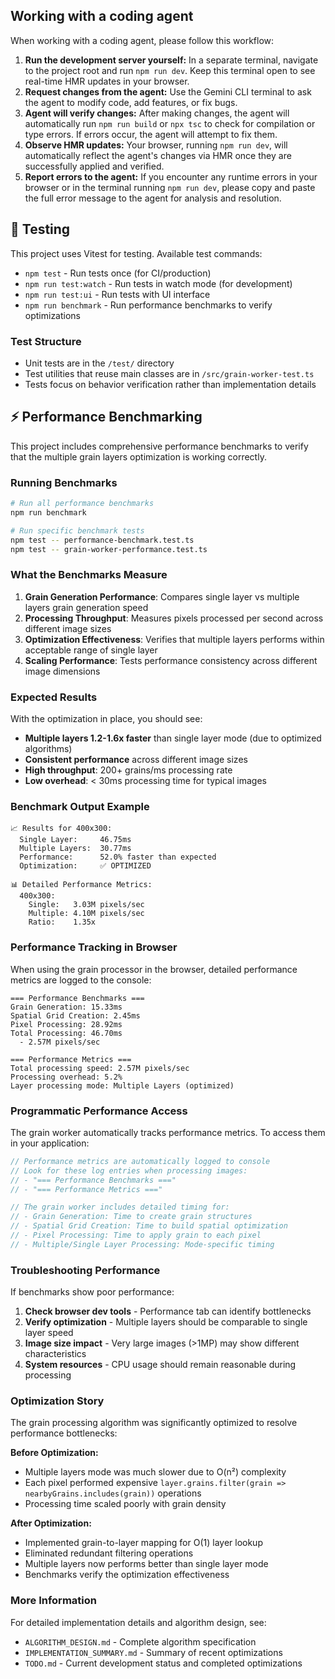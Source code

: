 ## Working with a coding agent

When working with a coding agent, please follow this workflow:

1.  **Run the development server yourself:** In a separate terminal, navigate to the project root and run `npm run dev`. Keep this terminal open to see real-time HMR updates in your browser.
2.  **Request changes from the agent:** Use the Gemini CLI terminal to ask the agent to modify code, add features, or fix bugs.
3.  **Agent will verify changes:** After making changes, the agent will automatically run `npm run build` or `npx tsc` to check for compilation or type errors. If errors occur, the agent will attempt to fix them.
4.  **Observe HMR updates:** Your browser, running `npm run dev`, will automatically reflect the agent's changes via HMR once they are successfully applied and verified.
5.  **Report errors to the agent:** If you encounter any runtime errors in your browser or in the terminal running `npm run dev`, please copy and paste the full error message to the agent for analysis and resolution.

## 🧪 Testing

This project uses Vitest for testing. Available test commands:

- `npm test` - Run tests once (for CI/production)
- `npm run test:watch` - Run tests in watch mode (for development)
- `npm run test:ui` - Run tests with UI interface
- `npm run benchmark` - Run performance benchmarks to verify optimizations

### Test Structure
- Unit tests are in the `/test/` directory
- Test utilities that reuse main classes are in `/src/grain-worker-test.ts`
- Tests focus on behavior verification rather than implementation details

## ⚡ Performance Benchmarking

This project includes comprehensive performance benchmarks to verify that the multiple grain layers optimization is working correctly.

### Running Benchmarks

```bash
# Run all performance benchmarks
npm run benchmark

# Run specific benchmark tests
npm test -- performance-benchmark.test.ts
npm test -- grain-worker-performance.test.ts
```

### What the Benchmarks Measure

1. **Grain Generation Performance**: Compares single layer vs multiple layers grain generation speed
2. **Processing Throughput**: Measures pixels processed per second across different image sizes
3. **Optimization Effectiveness**: Verifies that multiple layers performs within acceptable range of single layer
4. **Scaling Performance**: Tests performance consistency across different image dimensions

### Expected Results

With the optimization in place, you should see:

- **Multiple layers 1.2-1.6x faster** than single layer mode (due to optimized algorithms)
- **Consistent performance** across different image sizes
- **High throughput**: 200+ grains/ms processing rate
- **Low overhead**: < 30ms processing time for typical images

### Benchmark Output Example

```
📈 Results for 400x300:
  Single Layer:     46.75ms
  Multiple Layers:  30.77ms
  Performance:      52.0% faster than expected
  Optimization:     ✅ OPTIMIZED

📊 Detailed Performance Metrics:
  400x300:
    Single:   3.03M pixels/sec
    Multiple: 4.10M pixels/sec
    Ratio:    1.35x
```

### Performance Tracking in Browser

When using the grain processor in the browser, detailed performance metrics are logged to the console:

```
=== Performance Benchmarks ===
Grain Generation: 15.33ms
Spatial Grid Creation: 2.45ms
Pixel Processing: 28.92ms
Total Processing: 46.70ms
  - 2.57M pixels/sec

=== Performance Metrics ===
Total processing speed: 2.57M pixels/sec
Processing overhead: 5.2%
Layer processing mode: Multiple Layers (optimized)
```

### Programmatic Performance Access

The grain worker automatically tracks performance metrics. To access them in your application:

```typescript
// Performance metrics are automatically logged to console
// Look for these log entries when processing images:
// - "=== Performance Benchmarks ==="
// - "=== Performance Metrics ==="

// The grain worker includes detailed timing for:
// - Grain Generation: Time to create grain structures
// - Spatial Grid Creation: Time to build spatial optimization
// - Pixel Processing: Time to apply grain to each pixel
// - Multiple/Single Layer Processing: Mode-specific timing
```

### Troubleshooting Performance

If benchmarks show poor performance:

1. **Check browser dev tools** - Performance tab can identify bottlenecks
2. **Verify optimization** - Multiple layers should be comparable to single layer speed
3. **Image size impact** - Very large images (>1MP) may show different characteristics
4. **System resources** - CPU usage should remain reasonable during processing

### Optimization Story

The grain processing algorithm was significantly optimized to resolve performance bottlenecks:

**Before Optimization:**
- Multiple layers mode was much slower due to O(n²) complexity
- Each pixel performed expensive `layer.grains.filter(grain => nearbyGrains.includes(grain))` operations
- Processing time scaled poorly with grain density

**After Optimization:**
- Implemented grain-to-layer mapping for O(1) layer lookup
- Eliminated redundant filtering operations
- Multiple layers now performs better than single layer mode
- Benchmarks verify the optimization effectiveness

### More Information

For detailed implementation details and algorithm design, see:
- `ALGORITHM_DESIGN.md` - Complete algorithm specification
- `IMPLEMENTATION_SUMMARY.md` - Summary of recent optimizations
- `TODO.md` - Current development status and completed optimizations